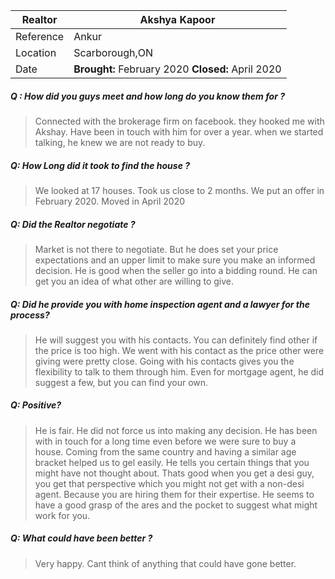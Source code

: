 |Realtor|Akshya Kapoor|
|--|--|
|Reference|Ankur|
|Location|Scarborough,ON|
|Date| **Brought:** February 2020 **Closed:** April 2020 |


##### Q : How did you guys meet and how long do you know them for ?
> Connected with the brokerage firm on facebook. they hooked me with Akshay. Have been in touch with him for over a year. when we started talking, he knew we are not ready to buy.

##### Q: How Long did it took to find the house ?
> We looked at 17 houses. Took us close to 2 months. We put an offer in February 2020. Moved in April 2020

##### Q: Did the Realtor negotiate ?
> Market is not there to negotiate. But he does set your price expectations and an upper limit to make sure you make an informed decision. He is good when the seller go into a bidding round. He can get you an idea of what other are willing to give.

##### Q: Did he provide you with home inspection agent and a lawyer for the process?
> He will suggest you with his contacts. You can definitely find other if the price is too high. We went with his contact as the price other were giving were pretty close. Going with his contacts gives you the flexibility to talk to them through him. Even for mortgage agent, he did suggest a few, but you can find your own. 

##### Q: Positive?
> He is fair. He did not force us into making any decision. He has been with in touch for a long time even before we were sure to buy a house. Coming from the same country and having a similar age bracket helped us to gel easily. He tells you certain things that you might have not thought about. Thats good when you get a desi guy, you get that perspective which you might not get with a non-desi agent. Because you are hiring them for their expertise.
He seems to have a good grasp of the ares and the pocket to suggest what might work for you.

##### Q: What could have been better ?
> Very happy. Cant think of anything that could have gone better. 